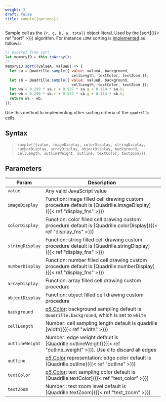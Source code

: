 ```yaml
---
weight: 3
draft: false
title: sample({options})
---
```


Sample cell as the `{r, g, b, a, total}` object literal. Used by the [sort]({{< ref "sort" >}}) algorithm. For instance `LUMA` sorting is [implemented](https://github.com/objetos/p5.quadrille.js/blob/main/p5.quadrille.js#L1017) as follows:

``` js
// excerpt from sort
let memory1D = this.toArray();
// ...
memory1D.sort((valueA, valueB) => {
  let sa = Quadrille.sample({ value: valueA, background,
                              cellLength, textColor, textZoom });
  let sb = Quadrille.sample({ value: valueB, background,
                              cellLength, textColor, textZoom });
  let wa = 0.299 * sa.r + 0.587 * sa.g + 0.114 * sa.b;
  let wb = 0.299 * sb.r + 0.587 * sb.g + 0.114 * sb.b;
  return wa - wb;
});
```

Use this method to implementing other sorting criteria of the `quadrille` cells.

## Syntax

> `sample([{value, imageDisplay, colorDisplay, stringDisplay, numberDisplay, arrayDisplay, objectDisplay, background, cellLength, outlineWeight, outline, textColor, textZoom}])`

## Parameters

| Param       | Description                                                                                                     |
|-------------|-----------------------------------------------------------------------------------------------------------------|
| `value`     | Any valid JavaScript value |
| `imageDisplay` | Function: image filled cell drawing custom procedure default is [Quadrille.imageDisplay]({{< ref "display_fns" >}})        |
| `colorDisplay` | Function: color filled cell drawing custom procedure default is [Quadrille.colorDisplay]({{< ref "display_fns" >}})        |
| `stringDisplay` | Function: string filled cell drawing custom procedure default is [Quadrille.stringDisplay]({{< ref "display_fns" >}})     |
| `numberDisplay`| Function: number filled cell drawing custom procedure default is [Quadrille.numberDisplay]({{< ref "display_fns" >}})     | 
| `arrayDisplay` | Function: array filled cell drawing custom procedure                                                          |
| `objectDisplay` | Function: object filled cell drawing custom procedure                                                         |
| `background` | [p5.Color](https://p5js.org/reference/#/p5.Color): background sampling default is `Quadrille.background`, which is set to `white` |
| `cellLength` | Number: cell sampling length default is quadrille [width]({{< ref "width" >}})                                  |
| `outlineWeight` | Number: edge weight default is [Quadrille.outlineWeight]({{< ref "outline_weight" >}}). Use `0` to discard all edges |
| `outline`     | [p5.Color](https://p5js.org/reference/#/p5.Color) representation: edge color default is [Quadrille.outline]({{< ref "outline" >}}) |
| `textColor` | [p5.Color](https://p5js.org/reference/#/p5.Color): text sampling color default is [Quadrille.textColor]({{< ref "text_color" >}}) |
| `textZoom`  | Number:: text zoom level default is [Quadrille.textZoom]({{< ref "text_zoom" >}})                         |
